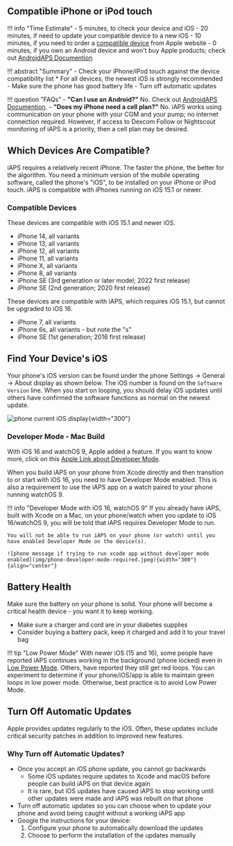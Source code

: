 ## Compatible iPhone or iPod touch

!!! info "Time Estimate"
    - 5 minutes, to check your device and iOS
    - 20 minutes, if need to update your compatible device to a new iOS
    - 10 minutes, if you need to order a [compatible device](iphone.md#compatible-devices) from Apple website
    - 0 minutes, if you own an Android device and won't buy Apple products; check out [AndroidAPS Documention](https://androidaps.readthedocs.io/en/latest/)

!!! abstract "Summary"
    - Check your iPhone/iPod touch against the device compatibility list
        * For all devices, the newest iOS is strongly recommended
    - Make sure the phone has good battery life
    - Turn off automatic updates

!!! question "FAQs"
    - **"Can I use an Android?"** No. Check out [AndroidAPS Documention](https://androidaps.readthedocs.io/en/latest/).
    - **"Does my iPhone need a cell plan?"** No. iAPS works using communication on your phone with your CGM and your pump; no internet connection required. However, if access to Dexcom Follow or Nightscout monitoring of iAPS is a priority, then a cell plan may be desired.

## Which Devices Are Compatible?

iAPS requires a relatively recent iPhone. The faster the phone, the better for the algorithm. You need a minimum version of the mobile operating software, called the phone's "iOS", to be installed on your iPhone or iPod touch. iAPS is compatible with iPhones running on iOS 15.1 or newer.

### Compatible Devices

These devices are compatible with iOS 15.1 and newer iOS.

- iPhone 14, all variants
- iPhone 13, all variants
- iPhone 12, all variants
- iPhone 11, all variants
- iPhone X, all variants
- iPhone 8, all variants
- iPhone SE (3rd generation or later model; 2022 first release)
- iPhone SE (2nd generation; 2020 first release)

These devices are compatible with iAPS, which requires iOS 15.1, but cannot be upgraded to iOS 16.

- iPhone 7, all variants
- iPhone 6s, all variants - but note the "s"
- iPhone SE (1st generation; 2016 first release)

## Find Your Device's iOS

Your phone's iOS version can be found under the phone Settings -> General -> About display as shown below. The iOS number is found on the `Software Version` line. When you start on looping, you should delay iOS updates until others have confirmed the software functions as normal on the newest update.

![phone current iOS display](img/ios.svg){width="300"}


### Developer Mode - Mac Build

With iOS 16 and watchOS 9, Apple added a feature. If you want to know more, click on this [Apple Link about Developer Mode](https://developer.apple.com/documentation/xcode/enabling-developer-mode-on-a-device).

When you build iAPS on your phone from Xcode directly and then transition to or start with iOS 16, you need to have Developer Mode enabled. This is also a requirement to use the iAPS app on a watch paired to your phone running watchOS 9. 


!!! info "Developer Mode with iOS 16, watchOS 9"
    If you already have iAPS, built with Xcode on a Mac, on your phone/watch when you update to iOS 16/watchOS 9, you will be told that iAPS requires Developer Mode to run.
    
    You will not be able to run iAPS on your phone (or watch) until you have enabled Developer Mode on the device(s).

    ![phone message if trying to run xcode app without developer mode enabled](img/phone-developer-mode-required.jpeg){width="300"}
    {align="center"}


## Battery Health

Make sure the battery on your phone is solid. Your phone will become a critical health device - you want it to keep working.

* Make sure a charger and cord are in your diabetes supplies
* Consider buying a battery pack, keep it charged and add it to your travel bag

!!! tip "Low Power Mode"
    With newer iOS (15 and 16), some people have reported iAPS continues working in the background (phone locked) even in [Low Power Mode](https://support.apple.com/en-us/HT205234). Others, have reported they still get red loops. You can experiment to determine if your phone/iOS/app is able to maintain green loops in low power mode.  Otherwise, best practice is to avoid Low Power Mode.

## Turn Off Automatic Updates

Apple provides updates regularly to the iOS.  Often, these updates include critical security patches in addition to improved new features.

### Why Turn off Automatic Updates?

* Once you accept an iOS phone update, you cannot go backwards
    * Some iOS updates require updates to Xcode and macOS before people can build iAPS on that device again
    * It is rare, but iOS updates have caused iAPS to stop working until other updates were made and iAPS was rebuilt on that phone
* Turn off automatic updates so you can choose when to update your phone and avoid being caught without a working iAPS app
* Google the instructions for your device:
    1. Configure your phone to automatically download the updates
    1. Choose to perform the installation of the updates manually
